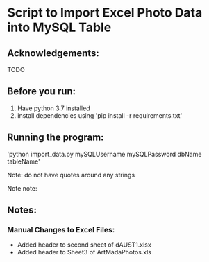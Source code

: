# Script to Import Excel Photo Data into MySQL Table
## Acknowledgements:
TODO
## Before you run:
1. Have python 3.7 installed
2. install dependencies using 'pip install -r requirements.txt'
## Running the program:
'python import_data.py mySQLUsername mySQLPassword dbName tableName'

Note: do not have quotes around any strings

Note note: 
## Notes:
### Manual Changes to Excel Files:
* Added header to second sheet of dAUST1.xlsx
* Added header to Sheet3 of ArtMadaPhotos.xls